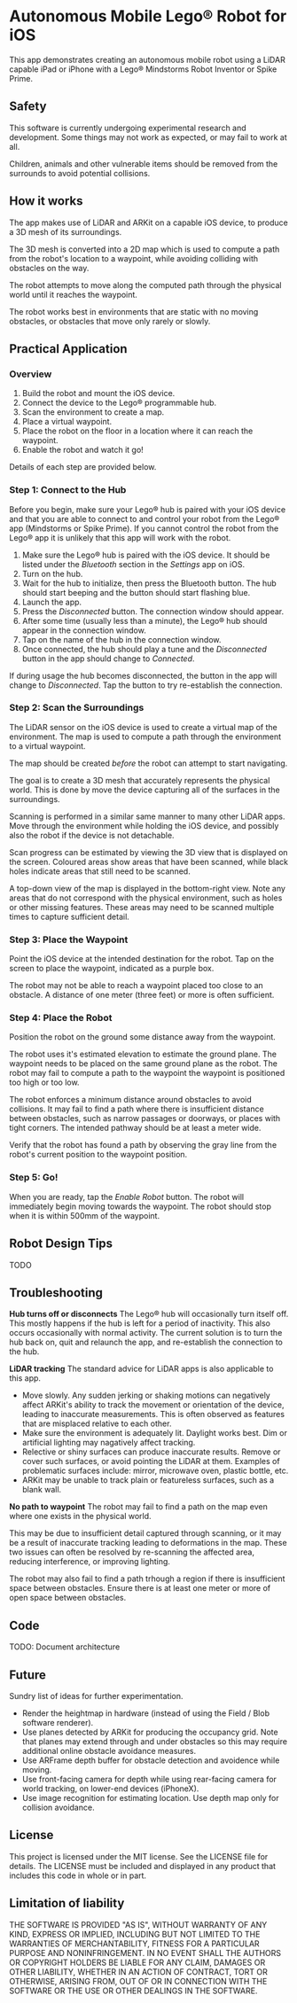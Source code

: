 # Autonomous Mobile Lego® Robot for iOS

This app demonstrates creating an autonomous mobile robot using a LiDAR capable iPad or iPhone with a Lego® Mindstorms Robot Inventor or Spike Prime.

## Safety

This software is currently undergoing experimental research and development. Some things may not work as expected, or may fail to work at all.

Children, animals and other vulnerable items should be removed from the surrounds to avoid potential collisions.

## How it works

The app makes use of LiDAR and ARKit on a capable iOS device, to produce a 3D mesh of its surroundings. 

The 3D mesh is converted into a 2D map which is used to compute a path from the robot's location to a waypoint, while avoiding colliding with obstacles on the way.

The robot attempts to move along the computed path through the physical world until it reaches the waypoint.

The robot works best in environments that are static with no moving obstacles, or obstacles that move only rarely or slowly. 

## Practical Application

### Overview

1. Build the robot and mount the iOS device.
2. Connect the device to the Lego® programmable hub.
3. Scan the environment to create a map.
4. Place a virtual waypoint.
5. Place the robot on the floor in a location where it can reach the waypoint.
6. Enable the robot and watch it go!

Details of each step are provided below.

### Step 1: Connect to the Hub

Before you begin, make sure your Lego® hub is paired with your iOS device and that you are able to connect to and control your robot from the Lego® app (Mindstorms or Spike Prime).  If you cannot control the robot from the Lego® app it is unlikely that this app will work with the robot.

1. Make sure the Lego® hub is paired with the iOS device. It should be listed under the _Bluetooth_ section in the _Settings_ app on iOS.  
3. Turn on the hub.
3. Wait for the hub to initialize, then press the Bluetooth button. The hub should start beeping and the button should start flashing blue.
4. Launch the app.
5. Press the _Disconnected_ button. The connection window should appear.
6. After some time (usually less than a minute), the Lego® hub should appear in the connection window.
7. Tap on the name of the hub in the connection window.
8. Once connected, the hub should play a tune and the _Disconnected_ button in the app should change to _Connected_.

If during usage the hub becomes disconnected, the button in the app will change to _Disconnected_. Tap the button to try re-establish the connection.

### Step 2: Scan the Surroundings

The LiDAR sensor on the iOS device is used to create a virtual map of the environment. The map is used to compute a path through the environment to a virtual waypoint.

The map should be created _before_ the robot can attempt to start navigating.

The goal is to create a 3D mesh that accurately represents the physical world. This is done by move the device capturing all of the surfaces in the surroundings.  

Scanning is performed in a similar same manner to many other LiDAR apps. Move through the environment while holding the iOS device, and possibly also the robot if the device is not detachable. 

Scan progress can be estimated by viewing the 3D view that is displayed on the screen. Coloured areas show areas that have been scanned, while black holes indicate areas that still need to be scanned. 

A top-down view of the map is displayed in the bottom-right view. Note any areas that do not correspond with the physical environment, such as holes or other missing features. These areas may need to be scanned multiple times to capture sufficient detail.

### Step 3: Place the Waypoint

Point the iOS device at the intended destination for the robot. Tap on the screen to place the waypoint, indicated as a purple box.

The robot may not be able to reach a waypoint placed too close to an obstacle. A distance of one meter (three feet) or more is often sufficient.

### Step 4: Place the Robot

Position the robot on the ground some distance away from the waypoint. 

The robot uses it's estimated elevation to estimate the ground plane. The waypoint needs to be placed on the same ground plane as the robot. The robot may fail to compute a path to the waypoint the waypoint is positioned too high or too low.

The robot enforces a minimum distance around obstacles to avoid collisions. It may fail to find a path where there is insufficient distance between obstacles, such as narrow passages or doorways, or places with tight corners. The intended pathway should be at least a meter wide.  

Verify that the robot has found a path by observing the gray line from the robot's current position to the waypoint position.  

### Step 5: Go!

When you are ready, tap the _Enable Robot_ button. The robot will immediately begin moving towards the waypoint. The robot should stop when it is within 500mm of the waypoint.

## Robot Design Tips

TODO

## Troubleshooting

__Hub turns off or disconnects__
The Lego® hub will occasionally turn itself off. This mostly happens if the hub is left for a period of inactivity. This also occurs occasionally with normal activity. The current solution is to turn the hub back on, quit and relaunch the app, and re-establish the connection to the hub.

__LiDAR tracking__
The standard advice for LiDAR apps is also applicable to this app. 

- Move slowly. Any sudden jerking or shaking motions can negatively affect ARKit's ability to track the movement or orientation of the device, leading to inaccurate measurements. This is often observed as features that are misplaced relative to each other.
- Make sure the environment is adequately lit. Daylight works best. Dim or artificial lighting may nagatively affect tracking.
- Relective or shiny surfaces can produce inaccurate results. Remove or cover such surfaces, or avoid pointing the LiDAR at them. Examples of problematic surfaces include: mirror, microwave oven, plastic bottle, etc.
- ARKit may be unable to track plain or featureless surfaces, such as a blank wall.

__No path to waypoint__
The robot may fail to find a path on the map even where one exists in the physical world. 

This may be due to insufficient detail captured through scanning, or it may be a result of inaccurate tracking leading to deformations in the map. These two issues can often be resolved by re-scanning the affected area, reducing interference, or improving lighting.

The robot may also fail to find a path trhough a region if there is insufficient  space between obstacles. Ensure there is at least one meter or more of open space between obstacles.

## Code

TODO: Document architecture

## Future 

Sundry list of ideas for further experimentation.

- Render the heightmap in hardware (instead of using the Field / Blob software renderer).
- Use planes detected by ARKit for producing the occupancy grid. Note that planes may extend through and under obstacles so this may require additional online obstacle avoidance measures.
- Use ARFrame depth buffer for obstacle detection and avoidence while moving. 
- Use front-facing camera for depth while using rear-facing camera for world tracking, on lower-end devices (iPhoneX).
- Use image recognition for estimating location. Use depth map only for collision avoidance.

## License

This project is licensed under the MIT license. See the LICENSE file for details. The LICENSE must be included and displayed in any product that includes this code in whole or in part.

## Limitation of liability

THE SOFTWARE IS PROVIDED "AS IS", WITHOUT WARRANTY OF ANY KIND, EXPRESS OR
IMPLIED, INCLUDING BUT NOT LIMITED TO THE WARRANTIES OF MERCHANTABILITY,
FITNESS FOR A PARTICULAR PURPOSE AND NONINFRINGEMENT. IN NO EVENT SHALL THE
AUTHORS OR COPYRIGHT HOLDERS BE LIABLE FOR ANY CLAIM, DAMAGES OR OTHER
LIABILITY, WHETHER IN AN ACTION OF CONTRACT, TORT OR OTHERWISE, ARISING FROM,
OUT OF OR IN CONNECTION WITH THE SOFTWARE OR THE USE OR OTHER DEALINGS IN THE
SOFTWARE.

